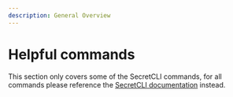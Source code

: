 ```yaml
---
description: General Overview
---
```


# Helpful commands

This section only covers some of the SecretCLI commands, for all commands please reference the [SecretCLI documentation](../../../development/tools-and-libraries/secret-cli/) instead.
